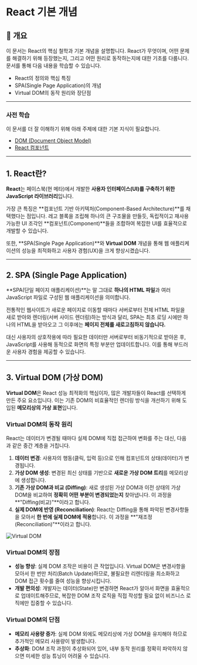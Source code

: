# React 기본 개념

## 📝 개요

이 문서는 React의 핵심 철학과 기본 개념을 설명합니다. React가 무엇이며, 어떤 문제를 해결하기 위해 등장했는지, 그리고 어떤 원리로 동작하는지에 대한 기초를 다룹니다. 문서를 통해 다음 내용을 학습할 수 있습니다.

- React의 정의와 핵심 특징
- SPA(Single Page Application)의 개념
- Virtual DOM의 동작 원리와 장단점

---

### 사전 학습

이 문서를 더 잘 이해하기 위해 아래 주제에 대한 기본 지식이 필요합니다.

- [DOM (Document Object Model)](../../DOM_API.md)
- [React 컴포넌트](../../react-components.md)

---

## 1. React란?

**React**는 페이스북(현 메타)에서 개발한 **사용자 인터페이스(UI)를 구축하기 위한 JavaScript 라이브러리**입니다.

가장 큰 특징은 **컴포넌트 기반 아키텍처(Component-Based Architecture)**를 채택했다는 점입니다. 레고 블록을 조립해 하나의 큰 구조물을 만들듯, 독립적이고 재사용 가능한 UI 조각인 **컴포넌트(Component)**들을 조합하여 복잡한 UI를 효율적으로 개발할 수 있습니다.

또한, **SPA(Single Page Application)**와 **Virtual DOM** 개념을 통해 웹 애플리케이션의 성능을 최적화하고 사용자 경험(UX)을 크게 향상시켰습니다.

---

## 2. SPA (Single Page Application)

**SPA(단일 페이지 애플리케이션)**는 말 그대로 **하나의 HTML 파일**과 여러 JavaScript 파일로 구성된 웹 애플리케이션을 의미합니다.

전통적인 웹사이트가 새로운 페이지로 이동할 때마다 서버로부터 전체 HTML 파일을 새로 받아와 렌더링(서버 사이드 렌더링)하는 방식과 달리, SPA는 최초 로딩 시에만 하나의 HTML을 받아오고 그 이후에는 **페이지 전체를 새로고침하지 않습니다.**

대신 사용자의 상호작용에 따라 필요한 데이터만 서버로부터 비동기적으로 받아온 후, JavaScript를 사용해 동적으로 화면의 특정 부분만 업데이트합니다. 이를 통해 부드러운 사용자 경험을 제공할 수 있습니다.

---

## 3. Virtual DOM (가상 DOM)

**Virtual DOM**은 React 성능 최적화의 핵심이자, 많은 개발자들이 React를 선택하게 만든 주요 요소입니다. 이는 기존 DOM의 비효율적인 렌더링 방식을 개선하기 위해 도입된 **메모리상의 가상 표현**입니다.

### Virtual DOM의 동작 원리

React는 데이터가 변경될 때마다 실제 DOM에 직접 접근하여 변화를 주는 대신, 다음과 같은 중간 계층을 거칩니다.

1.  **데이터 변경**: 사용자의 행동(클릭, 입력 등)으로 인해 컴포넌트의 상태(데이터)가 변경됩니다.
2.  **가상 DOM 생성**: 변경된 최신 상태를 기반으로 **새로운 가상 DOM 트리**를 메모리상에 생성합니다.
3.  **기존 가상 DOM과 비교 (Diffing)**: 새로 생성된 가상 DOM과 이전 상태의 가상 DOM을 비교하여 **정확히 어떤 부분이 변경되었는지** 찾아냅니다. 이 과정을 **"Diffing(비교)"**이라고 합니다.
4.  **실제 DOM에 반영 (Reconciliation)**: React는 Diffing을 통해 파악된 변경사항들을 모아서 **한 번에 실제 DOM에 적용**합니다. 이 과정을 **"재조정(Reconciliation)"**이라고 합니다.

![Virtual DOM](https://user-images.githubusercontent.com/35218826/168878333-6d81a150-1549-434a-959c-1379c8eff43b.png)

### Virtual DOM의 장점

- **성능 향상**: 실제 DOM 조작은 비용이 큰 작업입니다. Virtual DOM은 변경사항을 모아서 한 번만 처리(Batch Update)하므로, 불필요한 리렌더링을 최소화하고 DOM 접근 횟수를 줄여 성능을 향상시킵니다.
- **개발 편의성**: 개발자는 데이터(State)만 변경하면 React가 알아서 화면을 효율적으로 업데이트해주므로, 복잡한 DOM 조작 로직을 직접 작성할 필요 없이 비즈니스 로직에만 집중할 수 있습니다.

### Virtual DOM의 단점

- **메모리 사용량 증가**: 실제 DOM 외에도 메모리상에 가상 DOM을 유지해야 하므로 추가적인 메모리 사용량이 발생합니다.
- **추상화**: DOM 조작 과정이 추상화되어 있어, 내부 동작 원리를 정확히 파악하지 않으면 미세한 성능 튜닝이 어려울 수 있습니다.
